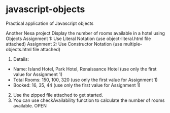 # javascript-objects
Practical application of Javascript objects

Another Nesa project
Display the number of rooms available in a hotel using Objects Assignment 1: Use Literal Notation (use object-literal.html file attached) Assignment 2: Use Constructor Notation (use multiple-objects.html file attached)
1. Details:
- Name: Island Hotel, Park Hotel, Renaissance Hotel (use only the first value for Assignment 1)
- Total Rooms: 150, 100, 320 (use only the first value for Assignment 1)
- Booked: 16, 35, 44 (use only the first value for Assignment 1)
2. Use the zipped file attached to get started.
3. You can use checkAvailability function to calculate the number of rooms available.
OPEN
